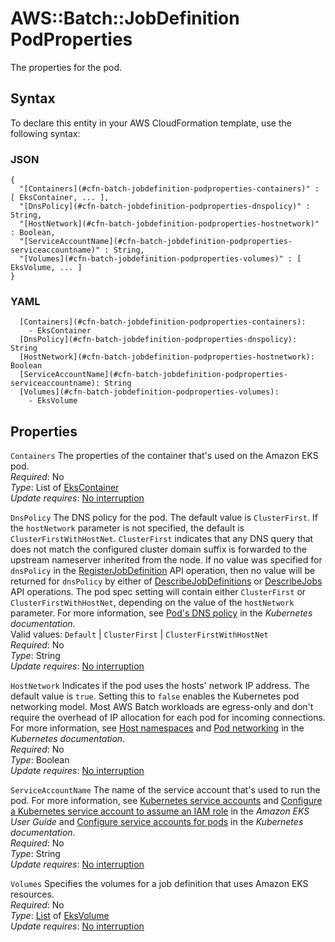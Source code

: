 # AWS::Batch::JobDefinition PodProperties<a name="aws-properties-batch-jobdefinition-podproperties"></a>

The properties for the pod\.

## Syntax<a name="aws-properties-batch-jobdefinition-podproperties-syntax"></a>

To declare this entity in your AWS CloudFormation template, use the following syntax:

### JSON<a name="aws-properties-batch-jobdefinition-podproperties-syntax.json"></a>

```
{
  "[Containers](#cfn-batch-jobdefinition-podproperties-containers)" : [ EksContainer, ... ],
  "[DnsPolicy](#cfn-batch-jobdefinition-podproperties-dnspolicy)" : String,
  "[HostNetwork](#cfn-batch-jobdefinition-podproperties-hostnetwork)" : Boolean,
  "[ServiceAccountName](#cfn-batch-jobdefinition-podproperties-serviceaccountname)" : String,
  "[Volumes](#cfn-batch-jobdefinition-podproperties-volumes)" : [ EksVolume, ... ]
}
```

### YAML<a name="aws-properties-batch-jobdefinition-podproperties-syntax.yaml"></a>

```
  [Containers](#cfn-batch-jobdefinition-podproperties-containers): 
    - EksContainer
  [DnsPolicy](#cfn-batch-jobdefinition-podproperties-dnspolicy): String
  [HostNetwork](#cfn-batch-jobdefinition-podproperties-hostnetwork): Boolean
  [ServiceAccountName](#cfn-batch-jobdefinition-podproperties-serviceaccountname): String
  [Volumes](#cfn-batch-jobdefinition-podproperties-volumes): 
    - EksVolume
```

## Properties<a name="aws-properties-batch-jobdefinition-podproperties-properties"></a>

`Containers`  <a name="cfn-batch-jobdefinition-podproperties-containers"></a>
The properties of the container that's used on the Amazon EKS pod\.  
*Required*: No  
*Type*: List of [EksContainer](aws-properties-batch-jobdefinition-ekscontainer.md)  
*Update requires*: [No interruption](https://docs.aws.amazon.com/AWSCloudFormation/latest/UserGuide/using-cfn-updating-stacks-update-behaviors.html#update-no-interrupt)

`DnsPolicy`  <a name="cfn-batch-jobdefinition-podproperties-dnspolicy"></a>
The DNS policy for the pod\. The default value is `ClusterFirst`\. If the `hostNetwork` parameter is not specified, the default is `ClusterFirstWithHostNet`\. `ClusterFirst` indicates that any DNS query that does not match the configured cluster domain suffix is forwarded to the upstream nameserver inherited from the node\. If no value was specified for `dnsPolicy` in the [RegisterJobDefinition](https://docs.aws.amazon.com/batch/latest/APIReference/API_RegisterJobDefinition.html) API operation, then no value will be returned for `dnsPolicy` by either of [DescribeJobDefinitions](https://docs.aws.amazon.com/batch/latest/APIReference/API_DescribeJobDefinitions.html) or [DescribeJobs](https://docs.aws.amazon.com/batch/latest/APIReference/API_DescribeJobs.html) API operations\. The pod spec setting will contain either `ClusterFirst` or `ClusterFirstWithHostNet`, depending on the value of the `hostNetwork` parameter\. For more information, see [Pod's DNS policy](https://kubernetes.io/docs/concepts/services-networking/dns-pod-service/#pod-s-dns-policy) in the *Kubernetes documentation*\.  
Valid values: `Default` \| `ClusterFirst` \| `ClusterFirstWithHostNet`   
*Required*: No  
*Type*: String  
*Update requires*: [No interruption](https://docs.aws.amazon.com/AWSCloudFormation/latest/UserGuide/using-cfn-updating-stacks-update-behaviors.html#update-no-interrupt)

`HostNetwork`  <a name="cfn-batch-jobdefinition-podproperties-hostnetwork"></a>
Indicates if the pod uses the hosts' network IP address\. The default value is `true`\. Setting this to `false` enables the Kubernetes pod networking model\. Most AWS Batch workloads are egress\-only and don't require the overhead of IP allocation for each pod for incoming connections\. For more information, see [Host namespaces](https://kubernetes.io/docs/concepts/security/pod-security-policy/#host-namespaces) and [Pod networking](https://kubernetes.io/docs/concepts/workloads/pods/#pod-networking) in the *Kubernetes documentation*\.  
*Required*: No  
*Type*: Boolean  
*Update requires*: [No interruption](https://docs.aws.amazon.com/AWSCloudFormation/latest/UserGuide/using-cfn-updating-stacks-update-behaviors.html#update-no-interrupt)

`ServiceAccountName`  <a name="cfn-batch-jobdefinition-podproperties-serviceaccountname"></a>
The name of the service account that's used to run the pod\. For more information, see [Kubernetes service accounts](https://docs.aws.amazon.com/eks/latest/userguide/service-accounts.html) and [Configure a Kubernetes service account to assume an IAM role](https://docs.aws.amazon.com/eks/latest/userguide/associate-service-account-role.html) in the *Amazon EKS User Guide* and [Configure service accounts for pods](https://kubernetes.io/docs/tasks/configure-pod-container/configure-service-account/) in the *Kubernetes documentation*\.  
*Required*: No  
*Type*: String  
*Update requires*: [No interruption](https://docs.aws.amazon.com/AWSCloudFormation/latest/UserGuide/using-cfn-updating-stacks-update-behaviors.html#update-no-interrupt)

`Volumes`  <a name="cfn-batch-jobdefinition-podproperties-volumes"></a>
Specifies the volumes for a job definition that uses Amazon EKS resources\.  
*Required*: No  
*Type*: [List](aws-properties-batch-jobdefinition-volumes.md) of [EksVolume](aws-properties-batch-jobdefinition-eksvolume.md)  
*Update requires*: [No interruption](https://docs.aws.amazon.com/AWSCloudFormation/latest/UserGuide/using-cfn-updating-stacks-update-behaviors.html#update-no-interrupt)